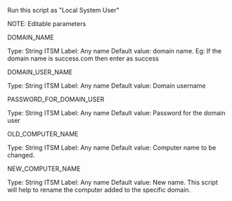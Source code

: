 Run this script as "Local System User"

NOTE: Editable parameters

DOMAIN_NAME

Type: String
ITSM Label: Any name 
Default value: domain name. Eg: If the domain name is success.com then enter as success
 

DOMAIN_USER_NAME

Type: String
ITSM Label: Any name 
Default value: Domain username
 

PASSWORD_FOR_DOMAIN_USER

Type: String
ITSM Label: Any name 
Default value: Password for the domain user
 

OLD_COMPUTER_NAME

Type: String
ITSM Label: Any name 
Default value: Computer name to be changed.
 

NEW_COMPUTER_NAME

Type: String
ITSM Label: Any name 
Default value: New name.
This script will help to rename the computer added to the specific domain.